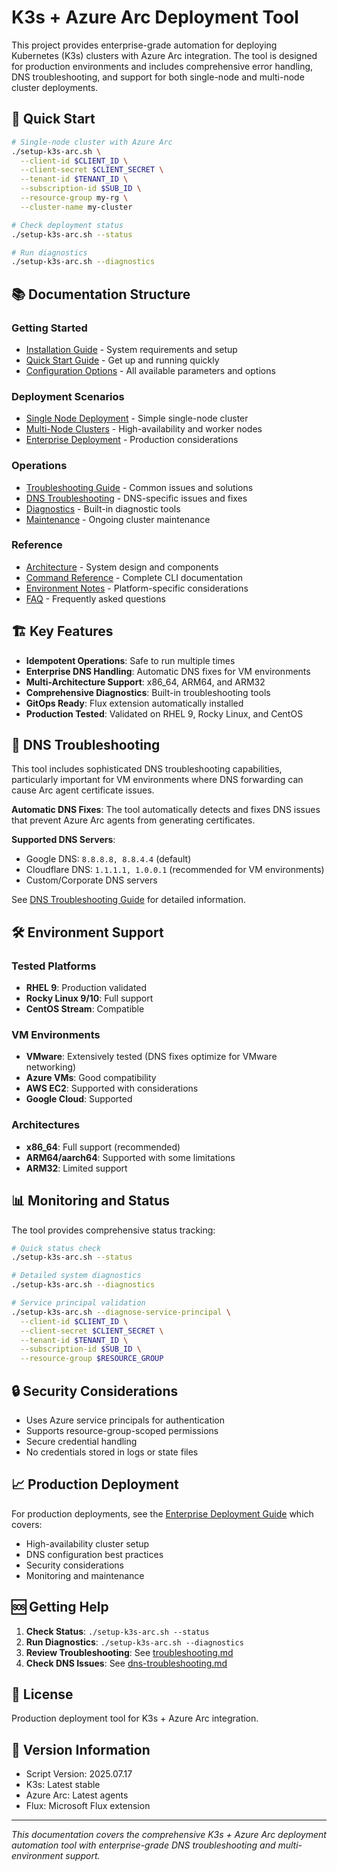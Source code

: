 # K3s + Azure Arc Deployment Tool

This project provides enterprise-grade automation for deploying Kubernetes (K3s) clusters with Azure Arc integration. The tool is designed for production environments and includes comprehensive error handling, DNS troubleshooting, and support for both single-node and multi-node cluster deployments.

## 🚀 Quick Start

```bash
# Single-node cluster with Azure Arc
./setup-k3s-arc.sh \
  --client-id $CLIENT_ID \
  --client-secret $CLIENT_SECRET \
  --tenant-id $TENANT_ID \
  --subscription-id $SUB_ID \
  --resource-group my-rg \
  --cluster-name my-cluster

# Check deployment status
./setup-k3s-arc.sh --status

# Run diagnostics
./setup-k3s-arc.sh --diagnostics
```

## 📚 Documentation Structure

### Getting Started
- [Installation Guide](./installation.md) - System requirements and setup
- [Quick Start Guide](./quickstart.md) - Get up and running quickly
- [Configuration Options](./configuration.md) - All available parameters and options

### Deployment Scenarios
- [Single Node Deployment](./single-node.md) - Simple single-node cluster
- [Multi-Node Clusters](./multi-node.md) - High-availability and worker nodes
- [Enterprise Deployment](./enterprise.md) - Production considerations

### Operations
- [Troubleshooting Guide](./troubleshooting.md) - Common issues and solutions
- [DNS Troubleshooting](./dns-troubleshooting.md) - DNS-specific issues and fixes
- [Diagnostics](./diagnostics.md) - Built-in diagnostic tools
- [Maintenance](./maintenance.md) - Ongoing cluster maintenance

### Reference
- [Architecture](./architecture.md) - System design and components
- [Command Reference](./command-reference.md) - Complete CLI documentation
- [Environment Notes](./environment-notes.md) - Platform-specific considerations
- [FAQ](./faq.md) - Frequently asked questions

## 🏗️ Key Features

- **Idempotent Operations**: Safe to run multiple times
- **Enterprise DNS Handling**: Automatic DNS fixes for VM environments
- **Multi-Architecture Support**: x86_64, ARM64, and ARM32
- **Comprehensive Diagnostics**: Built-in troubleshooting tools
- **GitOps Ready**: Flux extension automatically installed
- **Production Tested**: Validated on RHEL 9, Rocky Linux, and CentOS

## 🔧 DNS Troubleshooting

This tool includes sophisticated DNS troubleshooting capabilities, particularly important for VM environments where DNS forwarding can cause Arc agent certificate issues.

**Automatic DNS Fixes**: The tool automatically detects and fixes DNS issues that prevent Azure Arc agents from generating certificates.

**Supported DNS Servers**:
- Google DNS: `8.8.8.8, 8.8.4.4` (default)
- Cloudflare DNS: `1.1.1.1, 1.0.0.1` (recommended for VM environments)
- Custom/Corporate DNS servers

See [DNS Troubleshooting Guide](./dns-troubleshooting.md) for detailed information.

## 🛠️ Environment Support

### Tested Platforms
- **RHEL 9**: Production validated
- **Rocky Linux 9/10**: Full support
- **CentOS Stream**: Compatible

### VM Environments
- **VMware**: Extensively tested (DNS fixes optimize for VMware networking)
- **Azure VMs**: Good compatibility
- **AWS EC2**: Supported with considerations
- **Google Cloud**: Supported

### Architectures
- **x86_64**: Full support (recommended)
- **ARM64/aarch64**: Supported with some limitations
- **ARM32**: Limited support

## 📊 Monitoring and Status

The tool provides comprehensive status tracking:

```bash
# Quick status check
./setup-k3s-arc.sh --status

# Detailed system diagnostics
./setup-k3s-arc.sh --diagnostics

# Service principal validation
./setup-k3s-arc.sh --diagnose-service-principal \
  --client-id $CLIENT_ID \
  --client-secret $CLIENT_SECRET \
  --tenant-id $TENANT_ID \
  --subscription-id $SUB_ID \
  --resource-group $RESOURCE_GROUP
```

## 🔒 Security Considerations

- Uses Azure service principals for authentication
- Supports resource-group-scoped permissions
- Secure credential handling
- No credentials stored in logs or state files

## 📈 Production Deployment

For production deployments, see the [Enterprise Deployment Guide](./enterprise.md) which covers:
- High-availability cluster setup
- DNS configuration best practices
- Security considerations
- Monitoring and maintenance

## 🆘 Getting Help

1. **Check Status**: `./setup-k3s-arc.sh --status`
2. **Run Diagnostics**: `./setup-k3s-arc.sh --diagnostics`
3. **Review Troubleshooting**: See [troubleshooting.md](./troubleshooting.md)
4. **Check DNS Issues**: See [dns-troubleshooting.md](./dns-troubleshooting.md)

## 📄 License

Production deployment tool for K3s + Azure Arc integration.

## 🔄 Version Information

- Script Version: 2025.07.17
- K3s: Latest stable
- Azure Arc: Latest agents
- Flux: Microsoft Flux extension

---

*This documentation covers the comprehensive K3s + Azure Arc deployment automation tool with enterprise-grade DNS troubleshooting and multi-environment support.*